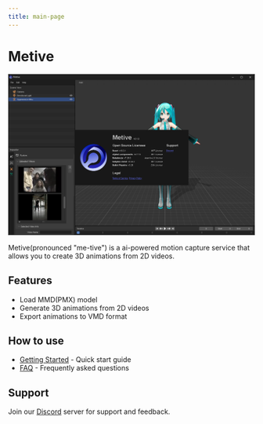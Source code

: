 ```yaml
---
title: main-page
---
```


# Metive

![alt text](image.png)

Metive(pronounced "me-tive") is a ai-powered motion capture service that allows you to create 3D animations from 2D videos.

## Features

- Load MMD(PMX) model
- Generate 3D animations from 2D videos
- Export animations to VMD format

## How to use

- [Getting Started](./docs/category/getting-started) - Quick start guide
- [FAQ](./docs/faq) - Frequently asked questions

## Support

Join our [Discord](https://discord.gg/cUTbtaufK2) server for support and feedback.
